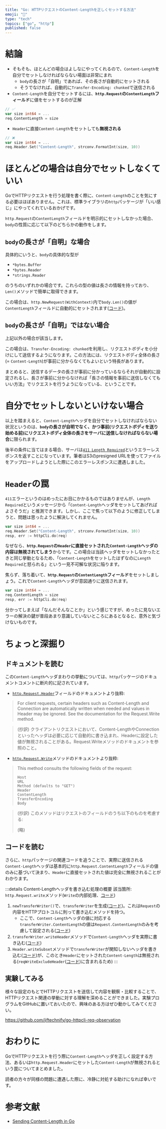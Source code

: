 ```yaml
---
title: "Go: HTTPリクエストのContent-Lengthを正しくセットする方法"
emoji: "📏"
type: "tech"
topics: ["go", "http"]
published: false
---
```


# 結論

- そもそも、ほとんどの場合はよしなにやってくれるので、`Content-Length`を自分でセットしなければならない場面は非常にまれ
    - `body`の長さが「自明」であれば、その長さが自動的にセットされる 
    - そうでなければ、自動的に`Transfer-Encoding: chunked`で送信される
- `Content-Length`を自分でセットするには、**`http.Request`の`ContentLength`フィールド**に値をセットするのが正解

```go
// ✅
var size int64 = ...
req.ContentLength = size
```

- `Header`に直接`Content-Length`をセットしても**無視される**

```go
// ❌
var size int64 = ...
req.Header.Set("Content-Length", strconv.FormatInt(size, 10))
```

# ほとんどの場合は自分でセットしなくていい

GoでHTTPリクエストを行う処理を書く際に、`Content-Length`のことを気にする必要はほぼありません。これは、標準ライブラリの`http`パッケージが「いい感じ」にやってくれているおかげです。

`http.Request`の`ContentLength`フィールドを明示的にセットしなかった場合、`body`の性質に応じて以下のどちらかの動作をします。

## `body`の長さが「自明」な場合

具体的にいうと、`body`の具体的な型が 

- `*bytes.Buffer`
- `*bytes.Reader`
- `*strings.Reader`

のうちのいずれかの場合です。これらの型の値は長さの情報を持っており、`Len()`メソッドで簡単に取得できます。

この場合は、`http.NewRequest(WithContext)`内で`body.Len()`の値が`ContentLength`フィールドに自動的にセットされます([コード](https://cs.opensource.google/go/go/+/refs/tags/go1.19.4:src/net/http/request.go;l=896))。

## `body`の長さが「自明」ではない場合

上記以外の場合が該当します。

この場合は、`Transfer-Encoding: chunked`を利用し、リクエストボディを小分けにして送信するようになります。この方法には、リクエストボディ全体の長さ(= `Content-Length`)が事前に分からなくてもよいという特長があります。


まとめると、送信するデータの長さが事前に分かっているならそれが自動的に設定されるし、長さが事前に分からなければ「長さの情報を事前に送信しなくてもいい方法」でリクエストを行うようになっている、ということです。

# 自分でセットしないといけない場合

以上を踏まえると、`Content-Length`ヘッダを自分でセットしなければならない状況というのは、**`body`の長さが自明でなく、かつ事前(リクエストボディを送り始める前)にリクエストボディ全体の長さをサーバに送信しなければならない場合**に限られます。

後半の条件に当てはまる場合、サーバは[`411 Length Required`](https://developer.mozilla.org/en-US/docs/Web/HTTP/Status/411)というエラーレスポンスを返すことになっています。筆者はS3のpresigned URLを使ってファイルをアップロードしようとした際にこのエラーレスポンスに遭遇しました。

# `Header`の罠

`411`エラーというのはめったにお目にかかるものではありませんが、`Length Required`というメッセージから「`Content-Length`ヘッダをセットしてあげればよさそうだ」と推測できます。しかし、ここで焦って以下のように修正してしまうと、問題は思ったように解決してくれません。

```go
var size int64 = ...
req.Header.Set("Content-Length", strconv.FormatInt(size, 10))
resp, err := httpCli.do(req)
```

なぜなら、**`http.Request`の`Header`に直接セットされた`Content-Length`ヘッダの内容は無視されてしまう**からです。この場合は当該ヘッダをセットしなかったときと同じ挙動となるため、「`Content-Length`をセットしたはずなのに`Length Required`と怒られる」という一見不可解な状況に陥ります。

焦らず、落ち着いて、**`http.Request`の`ContentLength`フィールド**をセットしましょう。これで`Content-Length`ヘッダが意図通りに送信されます。

```go
var size int64 = ...
req.ContentLength = size
resp, err := httpCli.do(req)
```

分かってしまえば「なんだそんなことか」という感じですが、めったに見ないエラーの解決の鍵が普段あまり意識していないところにあるとなると、意外と気づけないものです。

# ちょっと深掘り
## ドキュメントを読む
この`Content-Length`ヘッダまわりの挙動については、`http`パッケージのドキュメントコメントに断片的に記されています。

- [`http.Request.Header`](https://pkg.go.dev/net/http#Request)フィールドのドキュメントより抜粋:

> For client requests, certain headers such as Content-Length and Connection are automatically written when needed and values in Header may be ignored. See the documentation for the Request.Write method.

> (抄訳)
> クライアントリクエストにおいて、Content-LengthやConnectionといったヘッダは必要に応じて自動的に書き込まれ、Headerに設定した値が無視されることがある。Request.Writeメソッドのドキュメントを参照のこと。


- [`http.Request.Write`](https://pkg.go.dev/net/http#Request.Write)メソッドのドキュメントより抜粋:

> This method consults the following fields of the request:
>
> ```
> Host
> URL
> Method (defaults to "GET")
> Header
> ContentLength
> TransferEncoding
> Body
> ```

> (抄訳)
> このメソッドはリクエストのフィールドのうち以下のものを考慮する:
>
> (略)

## コードを読む
さらに、`http`パッケージの関連コードを追うことで、実際に送信される`Content-Length`ヘッダは基本的に`http.Request.ContentLength`フィールドの値のみに基づいて決まり、`Header`に直接セットされた値は完全に無視されることがわかります。

:::details Content-Lengthヘッダを書き込む処理の概要
該当箇所: `http.Request.write`メソッド(`Write`の内部処理、[コード](https://cs.opensource.google/go/go/+/refs/tags/go1.19.4:src/net/http/request.go;l=551))

1. `newTransferWriter()`で、`transferWriter`を生成([コード](https://cs.opensource.google/go/go/+/refs/tags/go1.19.4:src/net/http/request.go;l=645))。これは`Request`の内容をHTTPプロトコルに則って書き込むメソッドを持つ。
    - ここで、`Content-Length`ヘッダの値に対応する`transferWriter.ContentLength`の値は`Request.ContentLength`のみを考慮して設定される([コード](https://cs.opensource.google/go/go/+/refs/tags/go1.19.4:src/net/http/transfer.go;l=93))
2. `transferWriter.writeHeader`メソッドで`Content-Length`ヘッダを実際に書き込む([コード](https://cs.opensource.google/go/go/+/refs/tags/go1.19.4:src/net/http/transfer.go;l=290))
3. `Header.writeSubset`メソッドで`transferWriter`が関知しないヘッダを書き込む([コード](https://cs.opensource.google/go/go/+/refs/tags/go1.19.4:src/net/http/request.go;l=654))が、このとき`Header`にセットされた`Content-Length`は無視される(`reqWriteExcludeHeader`([コード](https://cs.opensource.google/go/go/+/refs/tags/go1.19.4:src/net/http/request.go;l=89))に含まれるため)
:::

## 実験してみる
様々な設定のもとでHTTPリクエストを送信して内容を観察・比較することで、HTTPリクエスト関連の挙動に対する理解を深めることができました。実験プログラムをGitHubに置いておいたので、興味のある方はぜひ動かしてみてください。

https://github.com/jiftechnify/go-httpcli-req-observation

# おわりに
GoでHTTPリクエストを行う際に`Content-Length`ヘッダを正しく設定する方法、あるいは`http.Request.Header`にセットした`Content-Length`が無視されるという罠についてまとめました。

読者の方々が同様の問題に遭遇した際に、冷静に対処する助けになれば幸いです。

# 参考文献
- [Sending Content-Length in Go](https://medium.com/ne-digital/sending-content-length-in-go-12a1fcf41251)
